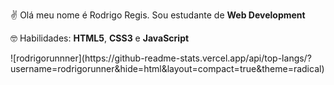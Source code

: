 ✌ Olá meu nome é Rodrigo Regis. Sou estudante de <strong>Web Development</strong>

🤓 Habilidades: <strong>HTML5</strong>, <strong>CSS3</strong> e <strong>JavaScript</strong>

<div>![rodrigorunnner](https://github-readme-stats.vercel.app/api/top-langs/?username=rodrigorunner&hide=html&layout=compact=true&theme=radical)</div>

